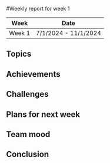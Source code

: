 #Weekly report for week 1

| Week | Date |
| --- | --- |
| Week 1 | 7/1/2024 - 11/1/2024 |

## Topics

## Achievements

## Challenges

## Plans for next week

## Team mood

## Conclusion